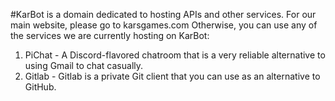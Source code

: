 #KarBot is a domain dedicated to hosting APIs and other services. For our main website, please go to karsgames.com
Otherwise, you can use any of the services we are currently hosting on KarBot:
  1. PiChat - A Discord-flavored chatroom that is a very reliable alternative to using Gmail to chat casually.
  2. Gitlab - Gitlab is a private Git client that you can use as an alternative to GitHub.
